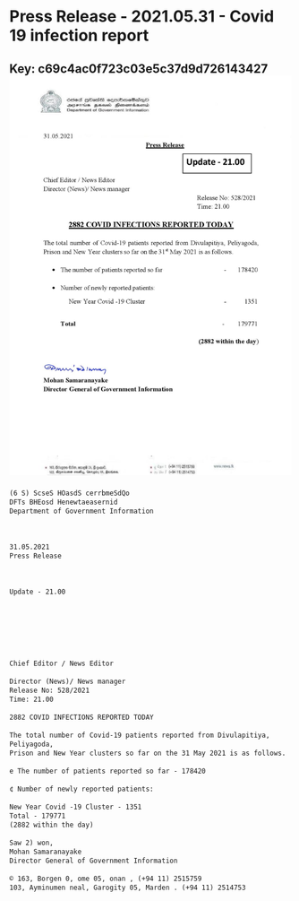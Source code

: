 # Press Release - 2021.05.31 - Covid 19 infection report 
Key: c69c4ac0f723c03e5c37d9d726143427 
![img](img/c69c4ac0f723c03e5c37d9d726143427.jpg)
---
```
(6 S) ScseS HOasdS cerrbmeSdQo
DFTs BHEosd Henewtaeasernid
Department of Government Information

 

31.05.2021
Press Release

 

Update - 21.00

 

 

 

Chief Editor / News Editor

Director (News)/ News manager
Release No: 528/2021
Time: 21.00

2882 COVID INFECTIONS REPORTED TODAY

The total number of Covid-19 patients reported from Divulapitiya, Peliyagoda,
Prison and New Year clusters so far on the 31 May 2021 is as follows.

e The number of patients reported so far - 178420

¢ Number of newly reported patients:

New Year Covid -19 Cluster - 1351
Total - 179771
(2882 within the day)

Saw 2) won,
Mohan Samaranayake
Director General of Government Information

© 163, Borgen 0, ome 05, onan , (+94 11) 2515759
103, Ayminumen neal, Garogity 05, Marden . (+94 11) 2514753

 

```
